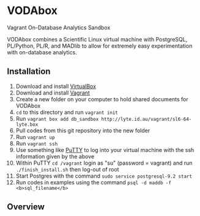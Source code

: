 VODAbox
=======

Vagrant On-Database Analytics Sandbox

VODAbox combines a Scientific Linux virtual machine with PostgreSQL, PL/Python, PL/R, and MADlib to allow for extremely easy experimentation with on-database analytics.

Installation
------------

1. Download and install [VirtualBox](https://www.virtualbox.org/wiki/Downloads)
2. Download and install [Vagrant](http://www.vagrantup.com/downloads.html)
3. Create a new folder on your computer to hold shared documents for VODAbox
4. `cd` to this directory and run `vagrant init`
5. Run `vagrant box add db_sandbox http://lyte.id.au/vagrant/sl6-64-lyte.box`
6. Pull codes from this git repository into the new folder
7. Run `vagrant up`
8. Run `vagrant ssh`
9. Use something like [PuTTY](http://www.chiark.greenend.org.uk/~sgtatham/putty/download.html) to log into your virtual machine with the ssh information given by the above
10. Within PuTTY `cd /vagrant` login as "su" (password = vagrant) and run `./finish_install.sh` then log-out of root
11. Start Postgres with the command `sudo service postgresql-9.2 start`
12. Run codes in examples using the command `psql -d maddb -f <b>sql_filename</b>`

Overview
--------
<LINK TO GOOGLE DOCS PRESENTATION>
